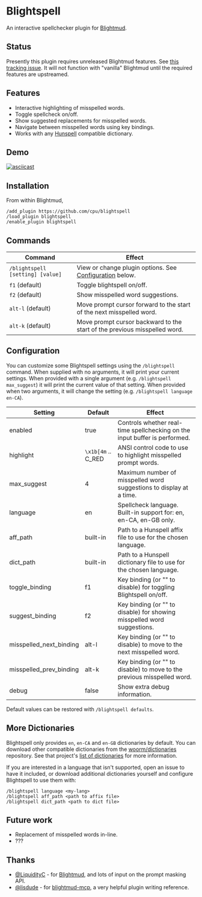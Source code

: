 # Blightspell

An interactive spellchecker plugin for [Blightmud].

[Blightmud]: https://github.com/Blightmud/Blightmud.git

## Status

Presently this plugin requires unreleased Blightmud features. See [this tracking
issue][Blightmud-spellcheck]. It will not function with "vanilla" Blightmud
until the required features are upstreamed.

[Blightmud-spellcheck]: https://github.com/Blightmud/Blightmud/issues/725

## Features

* Interactive highlighting of misspelled words.
* Toggle spellcheck on/off.
* Show suggested replacements for misspelled words.
* Navigate between misspelled words using key bindings.
* Works with any [Hunspell] compatible dictionary.

[Hunspell]: https://hunspell.github.io/

## Demo

[![asciicast](https://asciinema.org/a/ZvMTNWBIOk1ib84isRUxrUHBu.svg)](https://asciinema.org/a/ZvMTNWBIOk1ib84isRUxrUHBu)

## Installation

From within Blightmud,

```
/add_plugin https://github.com/cpu/blightspell
/load_plugin blightspell
/enable_plugin blightspell
```

## Commands

| Command  | Effect                                                               |
| ---------|----------------------------------------------------------------------|
| `/blightspell [setting] [value]` | View or change plugin options. See [Configuration](#configuration) below. |
| `f1` (default) | Toggle blightspell on/off.                                       |
| `f2` (default) | Show misspelled word suggestions.                                |
| `alt-l` (default) | Move prompt cursor forward to the start of the next misspelled word.|
| `alt-k` (default) | Move prompt cursor backward to the start of the previous misspelled word. |

## Configuration

You can customize some Blightspell settings using the `/blightspell` command.
When supplied with no arguments, it will print your current settings. When
provided with a single argument (e.g. `/blightspell max_suggest`) it will print
the current value of that setting. When provided when two arguments, it will
change the setting (e.g. `/blightspell language en-CA`).

| Setting    | Default | Effect                                                   |
| -----------|---------|----------------------------------------------------------|
| enabled    | true | Controls whether real-time spellchecking on the input buffer is performed. |
| highlight  | `\x1b[4m` .. C_RED | ANSI control code to use to highlight misspelled prompt words. |
| max_suggest | 4 | Maximum number of misspelled word suggestions to display at a time. |
| language   | en |Spellcheck language. Built-in support for: en, en-CA, en-GB only. |
| aff_path   | built-in | Path to a Hunspell affix file to use for the chosen language. |
| dict_path  | built-in | Path to a Hunspell dictionary file to use for the chosen language. |
| toggle_binding | f1 | Key binding (or "" to disable) for toggling Blightspell on/off. |
| suggest_binding | f2 | Key binding (or "" to disable) for showing misspelled word suggestions. |
| misspelled_next_binding| alt-l | Key binding (or "" to disable) to move to the next misspelled word. |
| misspelled_prev_binding| alt-k | Key binding (or "" to disable) to move to the previous misspelled word. |
| debug      | false | Show extra debug information. |

Default values can be restored with `/blightspell defaults`.

## More Dictionaries

Blightspell only provides `en`, `en-CA` and `en-GB` dictionaries by default.
You can download other compatible dictionaries from the [woorm/dictionaries]
repository. See that project's [list of dictionaries][dict-list] for more
information.

If you are interested in a language that isn't supported, open an issue to have
it included, or download additional dictionaries yourself and configure
Blightspell to use them with:

```
/blightspell language <my-lang>
/blightspell aff_path <path to affix file>
/blightspell dict_path <path to dict file>
```

[woorm/dictionaries]: https://github.com/wooorm/dictionaries
[dict-list]: https://github.com/wooorm/dictionaries#list-of-dictionaries

## Future work

* Replacement of misspelled words in-line.
* ???

## Thanks

* [@LiquidityC] - for [Blightmud], and lots of input on the prompt masking API.
* [@lisdude] - for [blightmud-mcp][blightmud-mcp], a very helpful plugin writing
  reference.

[@LiquidityC]: https://github.com/liquidityc 
[@lisdude]: https://github.com/lisdude
[blightmud-mcp]: https://github.com/lisdude/blightmud_mcp
